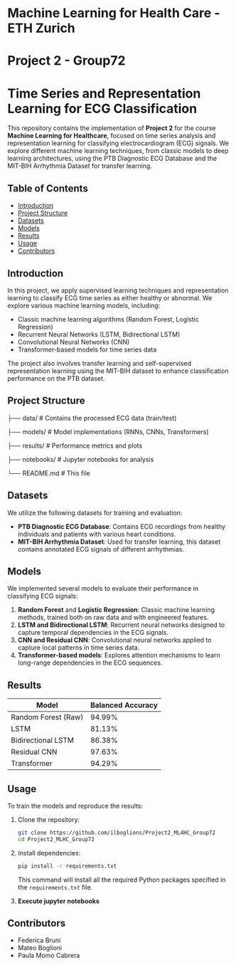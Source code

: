 # Machine Learning for Health Care - ETH Zurich 
# Project 2 - Group72
# Time Series and Representation Learning for ECG Classification

This repository contains the implementation of **Project 2** for the course **Machine Learning for Healthcare**, focused on time series analysis and representation learning for classifying electrocardiogram (ECG) signals. We explore different machine learning techniques, from classic models to deep learning architectures, using the PTB Diagnostic ECG Database and the MIT-BIH Arrhythmia Dataset for transfer learning.

## Table of Contents
- [Introduction](#introduction)
- [Project Structure](#project-structure)
- [Datasets](#datasets)
- [Models](#models)
- [Results](#results)
- [Usage](#usage)
- [Contributors](#contributors)

## Introduction
In this project, we apply supervised learning techniques and representation learning to classify ECG time series as either healthy or abnormal. We explore various machine learning models, including:
- Classic machine learning algorithms (Random Forest, Logistic Regression)
- Recurrent Neural Networks (LSTM, Bidirectional LSTM)
- Convolutional Neural Networks (CNN)
- Transformer-based models for time series data

The project also involves transfer learning and self-supervised representation learning using the MIT-BIH dataset to enhance classification performance on the PTB dataset.

## Project Structure
├── data/ # Contains the processed ECG data (train/test) 

├── models/ # Model implementations (RNNs, CNNs, Transformers) 

├── results/ # Performance metrics and plots 

├── notebooks/ # Jupyter notebooks for analysis 

└── README.md # This file

## Datasets
We utilize the following datasets for training and evaluation:
- **PTB Diagnostic ECG Database**: Contains ECG recordings from healthy individuals and patients with various heart conditions.
- **MIT-BIH Arrhythmia Dataset**: Used for transfer learning, this dataset contains annotated ECG signals of different arrhythmias.

## Models
We implemented several models to evaluate their performance in classifying ECG signals:
1. **Random Forest** and **Logistic Regression**: Classic machine learning methods, trained both on raw data and with engineered features.
2. **LSTM and Bidirectional LSTM**: Recurrent neural networks designed to capture temporal dependencies in the ECG signals.
3. **CNN and Residual CNN**: Convolutional neural networks applied to capture local patterns in time series data.
4. **Transformer-based models**: Explores attention mechanisms to learn long-range dependencies in the ECG sequences.

## Results
| Model                 | Balanced Accuracy |
|-----------------------|-------------------|
| Random Forest (Raw)    | 94.99%            |
| LSTM                  | 81.13%            |
| Bidirectional LSTM     | 86.38%            |
| Residual CNN           | 97.63%            |
| Transformer            | 94.29%            |

## Usage
To train the models and reproduce the results:
1. Clone the repository:
   ```bash
   git clone https://github.com/ilboglions/Project2_ML4HC_Group72
   cd Project2_MLHC_Group72
   ```
2. Install dependencies:
    ```bash
    pip install -r requirements.txt
    ```

    This command will install all the required Python packages specified in the `requirements.txt` file.
   
3. **Execute jupyter notebooks**

## Contributors
- Federica Bruni
- Mateo Boglioni
- Paula Momo Cabrera

